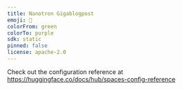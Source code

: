 ```yaml
---
title: Nanotron Gigablogpost
emoji: 🐨
colorFrom: green
colorTo: purple
sdk: static
pinned: false
license: apache-2.0
---
```


Check out the configuration reference at https://huggingface.co/docs/hub/spaces-config-reference
